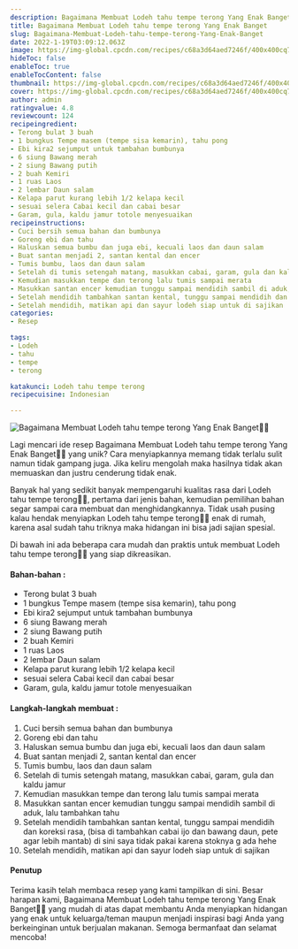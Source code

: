```yaml
---
description: Bagaimana Membuat Lodeh tahu tempe terong Yang Enak Banget"
title: Bagaimana Membuat Lodeh tahu tempe terong Yang Enak Banget
slug: Bagaimana-Membuat-Lodeh-tahu-tempe-terong-Yang-Enak-Banget
date: 2022-1-19T03:09:12.063Z
image: https://img-global.cpcdn.com/recipes/c68a3d64aed7246f/400x400cq70/photo.jpg
hideToc: false
enableToc: true
enableTocContent: false
thumbnail: https://img-global.cpcdn.com/recipes/c68a3d64aed7246f/400x400cq70/photo.jpg
cover: https://img-global.cpcdn.com/recipes/c68a3d64aed7246f/400x400cq70/photo.jpg
author: admin
ratingvalue: 4.8
reviewcount: 124
recipeingredient:
- Terong bulat 3 buah
- 1 bungkus Tempe masem (tempe sisa kemarin), tahu pong
- Ebi kira2 sejumput untuk tambahan bumbunya
- 6 siung Bawang merah
- 2 siung Bawang putih
- 2 buah Kemiri
- 1 ruas Laos
- 2 lembar Daun salam
- Kelapa parut kurang lebih 1/2 kelapa kecil
- sesuai selera Cabai kecil dan cabai besar
- Garam, gula, kaldu jamur totole menyesuaikan
recipeinstructions:
- Cuci bersih semua bahan dan bumbunya
- Goreng ebi dan tahu
- Haluskan semua bumbu dan juga ebi, kecuali laos dan daun salam
- Buat santan menjadi 2, santan kental dan encer
- Tumis bumbu, laos dan daun salam
- Setelah di tumis setengah matang, masukkan cabai, garam, gula dan kaldu jamur
- Kemudian masukkan tempe dan terong lalu tumis sampai merata
- Masukkan santan encer kemudian tunggu sampai mendidih sambil di aduk, lalu tambahkan tahu
- Setelah mendidih tambahkan santan kental, tunggu sampai mendidih dan koreksi rasa, (bisa di tambahkan cabai ijo dan bawang daun, pete agar lebih mantab) di sini saya tidak pakai karena stoknya g ada hehe
- Setelah mendidih, matikan api dan sayur lodeh siap untuk di sajikan
categories:
- Resep

tags:
- Lodeh
- tahu
- tempe
- terong

katakunci: Lodeh tahu tempe terong
recipecuisine: Indonesian

---
```


![Bagaimana Membuat Lodeh tahu tempe terong Yang Enak Banget👩‍🍳](https://img-global.cpcdn.com/recipes/c68a3d64aed7246f/400x400cq70/photo.jpg)

Lagi mencari ide resep Bagaimana Membuat Lodeh tahu tempe terong Yang Enak Banget👩‍🍳 yang unik? Cara menyiapkannya memang tidak terlalu sulit namun tidak gampang juga. Jika keliru mengolah maka hasilnya tidak akan memuaskan dan justru cenderung tidak enak.

Banyak hal yang sedikit banyak mempengaruhi kualitas rasa dari Lodeh tahu tempe terong👩‍🍳, pertama dari jenis bahan, kemudian pemilihan bahan segar sampai cara membuat dan menghidangkannya. Tidak usah pusing kalau hendak menyiapkan Lodeh tahu tempe terong👩‍🍳 enak di rumah, karena asal sudah tahu triknya maka hidangan ini bisa jadi sajian spesial.

Di bawah ini ada beberapa cara mudah dan praktis untuk membuat Lodeh tahu tempe terong👩‍🍳 yang siap dikreasikan.

<!--inarticleads1-->

#### Bahan-bahan :

- Terong bulat 3 buah
- 1 bungkus Tempe masem (tempe sisa kemarin), tahu pong
- Ebi kira2 sejumput untuk tambahan bumbunya
- 6 siung Bawang merah
- 2 siung Bawang putih
- 2 buah Kemiri
- 1 ruas Laos
- 2 lembar Daun salam
- Kelapa parut kurang lebih 1/2 kelapa kecil
- sesuai selera Cabai kecil dan cabai besar
- Garam, gula, kaldu jamur totole menyesuaikan

<!--inarticleads2-->

#### Langkah-langkah membuat :

1. Cuci bersih semua bahan dan bumbunya
1. Goreng ebi dan tahu
1. Haluskan semua bumbu dan juga ebi, kecuali laos dan daun salam
1. Buat santan menjadi 2, santan kental dan encer
1. Tumis bumbu, laos dan daun salam
1. Setelah di tumis setengah matang, masukkan cabai, garam, gula dan kaldu jamur
1. Kemudian masukkan tempe dan terong lalu tumis sampai merata
1. Masukkan santan encer kemudian tunggu sampai mendidih sambil di aduk, lalu tambahkan tahu
1. Setelah mendidih tambahkan santan kental, tunggu sampai mendidih dan koreksi rasa, (bisa di tambahkan cabai ijo dan bawang daun, pete agar lebih mantab) di sini saya tidak pakai karena stoknya g ada hehe
1. Setelah mendidih, matikan api dan sayur lodeh siap untuk di sajikan

#### Penutup

Terima kasih telah membaca resep yang kami tampilkan di sini. Besar harapan kami, Bagaimana Membuat Lodeh tahu tempe terong Yang Enak Banget👩‍🍳 yang mudah di atas dapat membantu Anda menyiapkan hidangan yang enak untuk keluarga/teman maupun menjadi inspirasi bagi Anda yang berkeinginan untuk berjualan makanan. Semoga bermanfaat dan selamat mencoba!